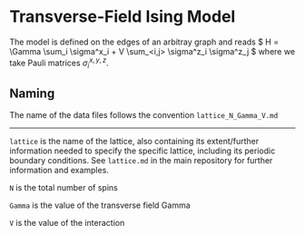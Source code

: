 # Transverse-Field Ising Model


The model is defined on the edges of an arbitray graph and reads
$ H = \Gamma \sum_i \sigma^x_i + V \sum_<i,j> \sigma^z_i \sigma^z_j  $
where we take Pauli matrices $\sigma^{x,y,z}_i$.

## Naming

The name of the data files follows the convention `lattice_N_Gamma_V.md`

---

`lattice` is the name of the lattice, also containing its extent/further information needed to specify the specific lattice, including its periodic boundary conditions. See `lattice.md` in the main repository for further information and examples.

`N` is the total number of spins

`Gamma` is the value of the transverse field Gamma

`V` is the value of the interaction 
